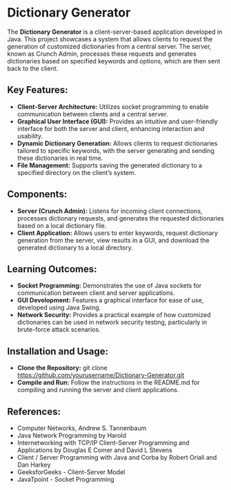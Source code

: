 # Dictionary Generator

The **Dictionary Generator** is a client-server-based application developed in Java. This project showcases a system that allows clients to request the generation of customized dictionaries from a central server. The server, known as Crunch Admin, processes these requests and generates dictionaries based on specified keywords and options, which are then sent back to the client.

## Key Features:

- **Client-Server Architecture:** Utilizes socket programming to enable communication between clients and a central server.
- **Graphical User Interface (GUI):** Provides an intuitive and user-friendly interface for both the server and client, enhancing interaction and usability.
- **Dynamic Dictionary Generation:** Allows clients to request dictionaries tailored to specific keywords, with the server generating and sending these dictionaries in real time.
- **File Management:** Supports saving the generated dictionary to a specified directory on the client’s system.

## Components:

- **Server (Crunch Admin):** Listens for incoming client connections, processes dictionary requests, and generates the requested dictionaries based on a local dictionary file.
- **Client Application:** Allows users to enter keywords, request dictionary generation from the server, view results in a GUI, and download the generated dictionary to a local directory.

## Learning Outcomes:

- **Socket Programming:** Demonstrates the use of Java sockets for communication between client and server applications.
- **GUI Development:** Features a graphical interface for ease of use, developed using Java Swing.
- **Network Security:** Provides a practical example of how customized dictionaries can be used in network security testing, particularly in brute-force attack scenarios.

## Installation and Usage:

- **Clone the Repository:** git clone https://github.com/yourusername/Dictionary-Generator.git
- **Compile and Run:** Follow the instructions in the README.md for compiling and running the server and client applications.

## References:

- Computer Networks, Andrew S. Tannenbaum
- Java Network Programming by Harold
- Internetworking with TCP/IP Client-Server Programming and Applications by Douglas E Comer and David L Stevens
- Client / Server Programming with Java and Corba by Robert Oriali and Dan Harkey
- GeeksforGeeks - Client-Server Model
- JavaTpoint - Socket Programming
